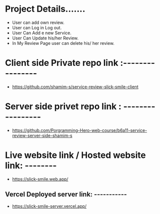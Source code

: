 # Project Details.......

* User can add own review.
* User can Log in Log out.
* User Can Add e new Service.
* User Can Update his/her Review.
* In My Review Page user can delete his/ her review.

# Client side Private repo link :----------------
* https://github.com/shamim-s/service-review-slick-smile-client

# Server side privet repo link : -----------------
* https://github.com/Porgramming-Hero-web-course/b6a11-service-review-server-side-shamim-s

# Live website link / Hosted website link: --------
* https://slick-smile.web.app/


## Vercel Deployed server link: -----------
* https://slick-smile-server.vercel.app/
